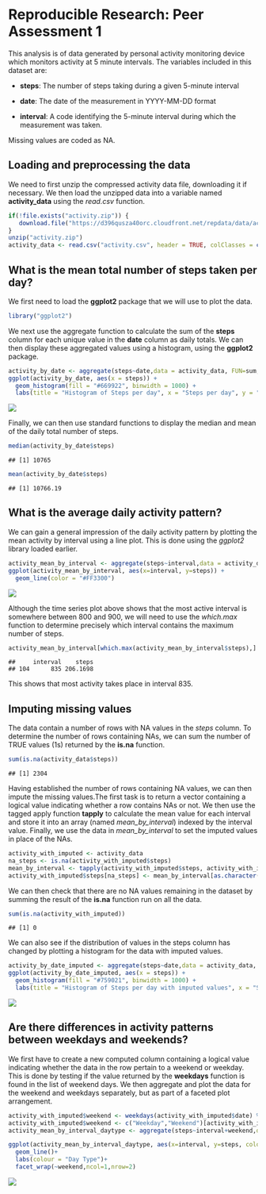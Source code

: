 # Reproducible Research: Peer Assessment 1

This analysis is of data generated by personal activity monitoring device which monitors activity at 5 minute intervals. The variables included in this dataset are:

* **steps**: The number of steps taking during a given 5-minute interval

* **date**: The date of the measurement in YYYY-MM-DD format

* **interval**: A code identifying the 5-minute interval during which the measurement was taken.

Missing values are coded as NA.

## Loading and preprocessing the data
We need to first unzip the compressed activity data file, downloading it if necessary. We then load the unzipped data into a variable named **activity_data** using the *read.csv* function.

```r
if(!file.exists("activity.zip")) {
   download.file("https://d396qusza40orc.cloudfront.net/repdata/data/activity.zip", "activity.zip")
}
unzip("activity.zip")
activity_data <- read.csv("activity.csv", header = TRUE, colClasses = c("integer","Date","integer"))
```

## What is the mean total number of steps taken per day?
We first need to load the **ggplot2** package that we will use to plot the data.


```r
library("ggplot2")
```

We next use the aggregate function to calculate the sum of the **steps** column for each unique value in the **date** column as daily totals. We can then display these aggregated values using a histogram, using the **ggplot2** package.


```r
activity_by_date <- aggregate(steps~date,data = activity_data, FUN=sum, na.rm=TRUE)
ggplot(activity_by_date, aes(x = steps)) +
  geom_histogram(fill = "#669922", binwidth = 1000) +
  labs(title = "Histogram of Steps per day", x = "Steps per day", y = "Frequency")
```

<img src="figure/pa1-unnamed-chunk-3-1.png" style="display: block; margin: auto;" />

Finally, we can then use standard functions to display the median and mean of the daily total number of steps.


```r
median(activity_by_date$steps)
```

```
## [1] 10765
```

```r
mean(activity_by_date$steps)
```

```
## [1] 10766.19
```

## What is the average daily activity pattern?
We can gain a general impression of the daily activity pattern by plotting the mean activity by interval using a line plot. This is done using the *ggplot2* library loaded earlier.


```r
activity_mean_by_interval <- aggregate(steps~interval,data = activity_data, FUN=mean, na.rm=TRUE)
ggplot(activity_mean_by_interval, aes(x=interval, y=steps)) +
  geom_line(color = "#FF3300")
```

<img src="figure/pa1-unnamed-chunk-5-1.png" style="display: block; margin: auto;" />

Although the time series plot above shows that the most active interval is somewhere between 800 and 900, we will need to use the *which.max* function to determine precisely which interval contains the maximum number of steps.


```r
activity_mean_by_interval[which.max(activity_mean_by_interval$steps),]
```

```
##     interval    steps
## 104      835 206.1698
```

This shows that most activity takes place in interval 835.

## Imputing missing values
The data contain a number of rows with NA values in the *steps* column. To determine the number of rows containing NAs, we can sum the number of TRUE values (1s) returned by the **is.na** function.

```r
sum(is.na(activity_data$steps))
```

```
## [1] 2304
```

Having established the number of rows containing NA values, we can then impute the missing values.The first task is to return a vector containing a logical value indicating whether a row contains NAs or not. We then use the tagged apply function **tapply** to calculate the mean value for each interval and store it into an array (named *mean_by_interval*) indexed by the interval value. Finally, we use the data in *mean_by_interval* to set the imputed values in place of the NAs.


```r
activity_with_imputed <- activity_data
na_steps <- is.na(activity_with_imputed$steps)
mean_by_interval <- tapply(activity_with_imputed$steps, activity_with_imputed$interval, mean, simplify=TRUE, na.rm=TRUE)
activity_with_imputed$steps[na_steps] <- mean_by_interval[as.character(activity_with_imputed$interval[na_steps])]
```

We can then check that there are no NA values remaining in the dataset by summing the result of the **is.na** function run on all the data.

```r
sum(is.na(activity_with_imputed))
```

```
## [1] 0
```
We can also see if the distribution of values in the steps column has changed by plotting a histogram for the data with imputed values.


```r
activity_by_date_imputed <- aggregate(steps~date,data = activity_data, FUN=sum, na.rm=TRUE)
ggplot(activity_by_date_imputed, aes(x = steps)) +
  geom_histogram(fill = "#759021", binwidth = 1000) +
  labs(title = "Histogram of Steps per day with imputed values", x = "Steps per day", y = "Frequency")
```

<img src="figure/pa-1unnamed-chunk-10-1.png" style="display: block; margin: auto;" />

## Are there differences in activity patterns between weekdays and weekends?
We first have to create a new computed column containing a logical value indicating whether the data in the row pertain to a weekend or weekday. This is done by testing if the value returned by the **weekdays** function is found in the list of weekend days. We then aggregate and plot the data for the weekend and weekdays separately, but as part of a faceted plot arrangement.

```r
activity_with_imputed$weekend <- weekdays(activity_with_imputed$date) %in% c("Saturday","Sunday")
activity_with_imputed$weekend <- c("Weekday","Weekend")[activity_with_imputed$weekend+1]
activity_mean_by_interval_daytype <- aggregate(steps~interval+weekend,data = activity_with_imputed, FUN=mean, na.rm=TRUE)

ggplot(activity_mean_by_interval_daytype, aes(x=interval, y=steps, color=weekend)) +
  geom_line()+
  labs(colour = "Day Type")+
  facet_wrap(~weekend,ncol=1,nrow=2)
```

<img src="figure/pa-1unnamed-chunk-11-1.png" style="display: block; margin: auto;" />
